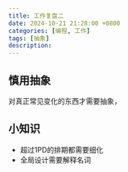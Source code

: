 ```yaml
---
title: 工作复盘二
date: 2024-10-21 21:28:00 +0800
categories: [编程, 工作]
tags: [抽象]     
description: 
---
```


## 慎用抽象
对真正常见变化的东西才需要抽象，


## 小知识
- 超过1PD的排期都需要细化
- 全局设计需要解释名词